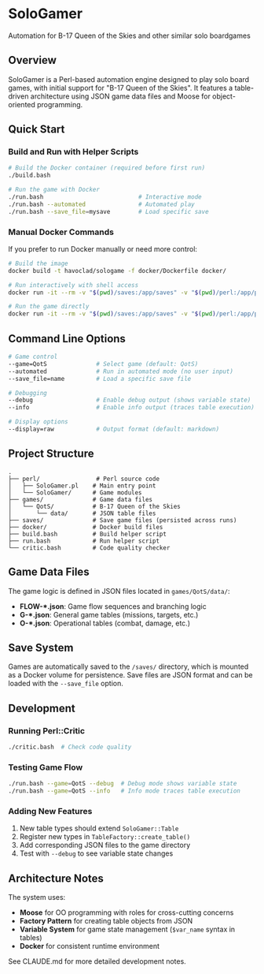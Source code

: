 # SoloGamer
Automation for B-17 Queen of the Skies and other similar solo boardgames

## Overview
SoloGamer is a Perl-based automation engine designed to play solo board games, with initial support for "B-17 Queen of the Skies". It features a table-driven architecture using JSON game data files and Moose for object-oriented programming.

## Quick Start

### Build and Run with Helper Scripts
```bash
# Build the Docker container (required before first run)
./build.bash

# Run the game with Docker
./run.bash                           # Interactive mode
./run.bash --automated               # Automated play
./run.bash --save_file=mysave        # Load specific save
```

### Manual Docker Commands
If you prefer to run Docker manually or need more control:

```bash
# Build the image
docker build -t havoclad/sologame -f docker/Dockerfile docker/

# Run interactively with shell access
docker run -it --rm -v "$(pwd)/saves:/app/saves" -v "$(pwd)/perl:/app/perl" --entrypoint /bin/sh havoclad/sologame

# Run the game directly
docker run -it --rm -v "$(pwd)/saves:/app/saves" -v "$(pwd)/perl:/app/perl" havoclad/sologame [options]
```

## Command Line Options

```bash
# Game control
--game=QotS              # Select game (default: QotS)
--automated              # Run in automated mode (no user input)
--save_file=name         # Load a specific save file

# Debugging
--debug                  # Enable debug output (shows variable state)
--info                   # Enable info output (traces table execution)

# Display options
--display=raw            # Output format (default: markdown)
```

## Project Structure

```
.
├── perl/                # Perl source code
│   ├── SoloGamer.pl    # Main entry point
│   └── SoloGamer/      # Game modules
├── games/              # Game data files
│   └── QotS/           # B-17 Queen of the Skies
│       └── data/       # JSON table files
├── saves/              # Save game files (persisted across runs)
├── docker/             # Docker build files
├── build.bash          # Build helper script
├── run.bash            # Run helper script
└── critic.bash         # Code quality checker
```

## Game Data Files

The game logic is defined in JSON files located in `games/QotS/data/`:
- **FLOW-*.json**: Game flow sequences and branching logic
- **G-*.json**: General game tables (missions, targets, etc.)
- **O-*.json**: Operational tables (combat, damage, etc.)

## Save System

Games are automatically saved to the `/saves/` directory, which is mounted as a Docker volume for persistence. Save files are JSON format and can be loaded with the `--save_file` option.

## Development

### Running Perl::Critic
```bash
./critic.bash  # Check code quality
```

### Testing Game Flow
```bash
./run.bash --game=QotS --debug  # Debug mode shows variable state
./run.bash --game=QotS --info   # Info mode traces table execution
```

### Adding New Features
1. New table types should extend `SoloGamer::Table`
2. Register new types in `TableFactory::create_table()`
3. Add corresponding JSON files to the game directory
4. Test with `--debug` to see variable state changes

## Architecture Notes

The system uses:
- **Moose** for OO programming with roles for cross-cutting concerns
- **Factory Pattern** for creating table objects from JSON
- **Variable System** for game state management (`$var_name` syntax in tables)
- **Docker** for consistent runtime environment

See CLAUDE.md for more detailed development notes.
